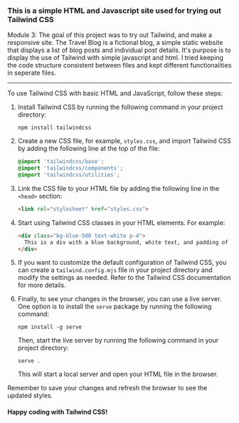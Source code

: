  
### This is a simple HTML and Javascript site used for trying out Tailwind CSS ###
Module 3: 
The goal of this project was to try out Tailwind, and make a responsive site.
The Travel Blog is a fictional blog, a simple static website that displays a list of blog posts and individual post details. It's purpose is to display the use of Tailwind with simple javascript and html. 
I tried keeping the code structure consistent between files and kept different functionalities in seperate files. 

-----

To use Tailwind CSS with basic HTML and JavaScript, follow these steps:

1. Install Tailwind CSS by running the following command in your project directory:
    ```
    npm install tailwindcss
    ```

2. Create a new CSS file, for example, `styles.css`, and import Tailwind CSS by adding the following line at the top of the file:
    ```css
    @import 'tailwindcss/base';
    @import 'tailwindcss/components';
    @import 'tailwindcss/utilities';
    ```

3. Link the CSS file to your HTML file by adding the following line in the `<head>` section:
    ```html
    <link rel="stylesheet" href="styles.css">
    ```

4. Start using Tailwind CSS classes in your HTML elements. For example:
    ```html
    <div class="bg-blue-500 text-white p-4">
      This is a div with a blue background, white text, and padding of 4 units.
    </div>
    ```

5. If you want to customize the default configuration of Tailwind CSS, you can create a `tailwind.config.mjs` file in your project directory and modify the settings as needed. Refer to the Tailwind CSS documentation for more details.

6. Finally, to see your changes in the browser, you can use a live server. One option is to install the `serve` package by running the following command:
    ```
    npm install -g serve
    ```

    Then, start the live server by running the following command in your project directory:
    ```
    serve .
    ```

    This will start a local server and open your HTML file in the browser.

Remember to save your changes and refresh the browser to see the updated styles. 

#### Happy coding with Tailwind CSS!